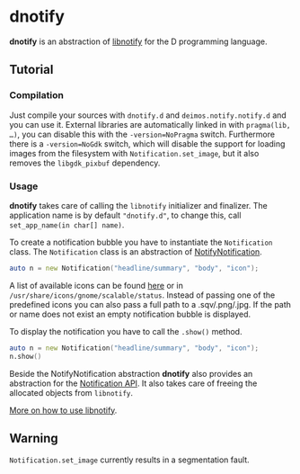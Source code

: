 dnotify
=======

**dnotify** is an abstraction of [libnotify](http://developer.gnome.org/libnotify/) for the D programming language.

## Tutorial ##

### Compilation ###
Just compile your sources with `dnotify.d` and `deimos.notify.notify.d` and you can use it.
External libraries are automatically linked in with `pragma(lib, …)`,
you can disable this with the `-version=NoPragma` switch.
Furthermore there is a `-version=NoGdk` switch, which will disable the support
for loading images from the filesystem with `Notification.set_image`,
but it also removes the `libgdk_pixbuf` dependency.

### Usage ###
**dnotify** takes care of calling the `libnotify` initializer and finalizer. The application name
is by default `"dnotify.d"`, to change this, call `set_app_name(in char[] name)`.

To create a notification bubble you have to instantiate the `Notification` class.
The `Notification` class is an abstraction of [NotifyNotification](http://developer.gnome.org/libnotify/0.7/NotifyNotification.html).

```D
auto n = new Notification("headline/summary", "body", "icon");
```

A list of available icons can be found [here](https://wiki.ubuntu.com/NotificationDevelopmentGuidelines#How_do_I_get_these_slick_icons)
or in `/usr/share/icons/gnome/scalable/status`. Instead of passing one of the predefined
icons you can also pass a full path to a .sqv/.png/.jpg. If the path or name does not exist
an empty notification bubble is displayed.

To display the notification you have to call the `.show()` method.

```D
auto n = new Notification("headline/summary", "body", "icon");
n.show()
```

Beside the NotifyNotification abstraction **dnotify** also provides an abstraction for the
[Notification API](http://developer.gnome.org/libnotify/0.7/libnotify-notify.html). It also
takes care of freeing the allocated objects from `libnotify`.

[More on how to use libnotify](https://wiki.ubuntu.com/NotificationDevelopmentGuidelines).

## Warning ##
`Notification.set_image` currently results in a segmentation fault.